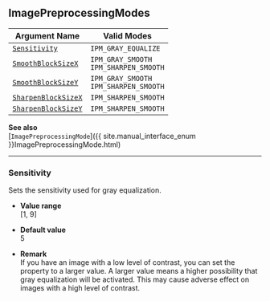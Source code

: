 ## ImagePreprocessingModes
 
| Argument Name | Valid Modes |
| ------------- | ----------- | 
| [`Sensitivity`](#sensitivity) | `IPM_GRAY_EQUALIZE` |
| [`SmoothBlockSizeX`](#smoothblocksizex) | `IPM_GRAY_SMOOTH`<br>`IPM_SHARPEN_SMOOTH` |
| [`SmoothBlockSizeY`](#smoothblocksizey) | `IPM_GRAY_SMOOTH`<br>`IPM_SHARPEN_SMOOTH` |
| [`SharpenBlockSizeX`](#sharpenblocksizex) | `IPM_SHARPEN_SMOOTH` |
| [`SharpenBlockSizeY`](#sharpenblocksizey) | `IPM_SHARPEN_SMOOTH` |

**See also**   
[`ImagePreprocessingMode`]({{ site.manual_interface_enum }}ImagePreprocessingMode.html)

---

### Sensitivity
Sets the sensitivity used for gray equalization.

- **Value range**   
   [1, 9]  
   
- **Default value**   
   5  
 
- **Remark**     
   If you have an image with a low level of contrast, you can set the property to a larger value. A larger value means a higher possibility that gray equalization will be activated. This may cause adverse effect on images with a high level of contrast.
   
&nbsp; 


